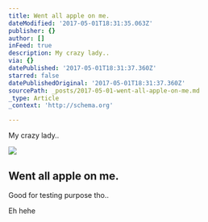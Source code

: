 ```yaml
---
title: Went all apple on me.
dateModified: '2017-05-01T18:31:35.063Z'
publisher: {}
author: []
inFeed: true
description: My crazy lady..
via: {}
datePublished: '2017-05-01T18:31:37.360Z'
starred: false
datePublishedOriginal: '2017-05-01T18:31:37.360Z'
sourcePath: _posts/2017-05-01-went-all-apple-on-me.md
_type: Article
_context: 'http://schema.org'

---
```

My crazy lady..

<article style=""><img src="https://imgflo.herokuapp.com/graph/2b2431f8e7ba7b0/fc6002a957ef32a90a259d425e67279b/croprotate.jpg?cropheight=2160&amp;cropwidth=2160&amp;degrees=-90&amp;input=https%3A%2F%2Fthe-grid-user-content.s3-us-west-2.amazonaws.com%2Ff84ad0be-554e-4e10-8a6e-12e5d39df1cb.jpg&amp;x=0&amp;y=0" /><h1>Went all apple on me.</h1><p>Good for testing purpose tho..</p></article>

Eh hehe